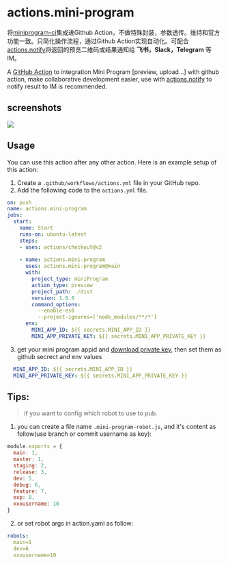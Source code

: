# actions.mini-program

将[miniprogram-ci](https://developers.weixin.qq.com/miniprogram/dev/devtools/ci.html)集成进Github Action，不做特殊封装，参数透传。维持和官方功能一致。只简化操作流程，通过Github Action实现自动化。可配合[actions.notify](https://github.com/echoings/actions.notify)将返回的预览二维码或结果通知给 **飞书，Slack，Telegram** 等IM。

A [GitHub Action](https://github.com/features/actions) to integration Mini Program [preview, upload...] with github action, make collaborative development easier, use with [actions.notify](https://github.com/echoings/actions.notify) to notify result to IM is recommended.

## screenshots

![](https://cdn.jsdelivr.net/gh/echoings/un@l/assets/20210112152617.png)
## Usage

You can use this action after any other action. Here is an example setup of this action:

1. Create a `.github/workflows/actions.yml` file in your GitHub repo.
2. Add the following code to the `actions.yml` file.

```yml
on: push
name: actions.mini-program
jobs:
  start:
    name: Start
    runs-on: ubuntu-latest
    steps:
    - uses: actions/checkout@v2
    
    - name: actions.mini-program
      uses: actions.mini-program@main
      with:
        project_type: miniProgram
        action_type: preview
        project_path: ./dist
        version: 1.0.0
        command_options:
          --enable-es6
          --project-ignores=['node_modules/**/*']
      env:
        MINI_APP_ID: ${{ secrets.MINI_APP_ID }}
        MINI_APP_PRIVATE_KEY: ${{ secrets.MINI_APP_PRIVATE_KEY }}

```

3. get your mini program appid and [download private key](https://developers.weixin.qq.com/miniprogram/dev/devtools/ci.html), then set them as github secrect and env values
```yaml
  MINI_APP_ID: ${{ secrets.MINI_APP_ID }}
  MINI_APP_PRIVATE_KEY: ${{ secrets.MINI_APP_PRIVATE_KEY }}
```

## Tips:
> if you want to config which robot to use to pub.

1. you can create a file name `.mini-program-robot.js`, and it's content as follow(use branch or commit username as key):

```javascript
module.exports = {
  main: 1,
  master: 1,
  staging: 2,
  release: 3,
  dev: 5,
  debug: 6,
  feature: 7,
  exp: 8,
  xxxusername: 10
}
```
2. or set robot args in action.yaml as follow:
```yaml
robots:
  main=1
  dev=6
  xxxusername=10
```